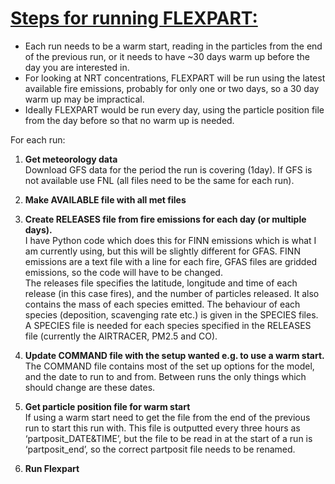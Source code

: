 # <ins>**Steps for running FLEXPART:**</ins> #

* Each run needs to be a warm start, reading in the particles from the end of the previous run, or it needs to have ~30 days warm up before the day you are interested in.
* For looking at NRT concentrations, FLEXPART will be run using the latest available fire emissions, probably for only one or two days, so a 30 day warm up may be impractical.
* Ideally FLEXPART would be run every day, using the particle position file from the day before so that no warm up is needed.


For each run:

1. **Get meteorology data**\
 Download GFS data for the period the run is covering (1day). If GFS is not available use FNL (all files need to be the same for each run).

1. **Make AVAILABLE file with all met files**
1. **Create RELEASES file from fire emissions for each day (or multiple days).**\
 I have Python code which does this for FINN emissions which is what I am currently using, but this will be slightly different for GFAS. FINN emissions are a text file with a line for each fire, GFAS files are gridded emissions, so the code will have to be changed.\
 The releases file specifies the latitude, longitude and time of each release (in this case fires), and the number of particles released. It also contains the mass of each species emitted. The behaviour of each species (deposition, scavenging rate etc.) is given in the SPECIES files. A SPECIES file is needed for each species specified in the RELEASES file (currently the AIRTRACER, PM2.5 and CO).
4.  **Update COMMAND file with the setup wanted e.g. to use a warm start.**\
 The COMMAND file contains most of the set up options for the model, and the date to run to and from. Between runs the only things which should change are these dates.
5. **Get particle position file for warm start**\
 If using a warm start need to get the file from the end of the previous run to start this run with. This file is outputted every three hours as ‘partposit_DATE&TIME’, but the file to be read in at the start of a run is ‘partposit_end’, so the correct partposit file needs to be renamed.
6. **Run Flexpart**
